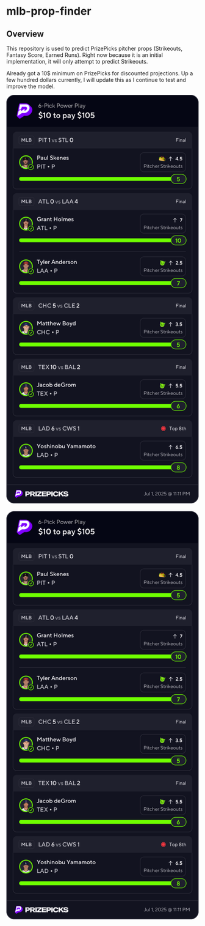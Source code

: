 # mlb-prop-finder

## Overview
This repository is used to predict PrizePicks pitcher props (Strikeouts, Fantasy Score, Earned Runs). Right now because it is an initial implementation, it will only attempt to predict Strikeouts.

Already got a 10$ minimum on PrizePicks for discounted projections. Up a few hundred dollars currently, I will update this as I continue to test and improve the model.
<p align="center">
  <img src="images/image.png" alt="Sample 1" width="600"/>
  <br/><br/>
  <img src="images/image.png" alt="Sample 2" width="600"/>
</p>